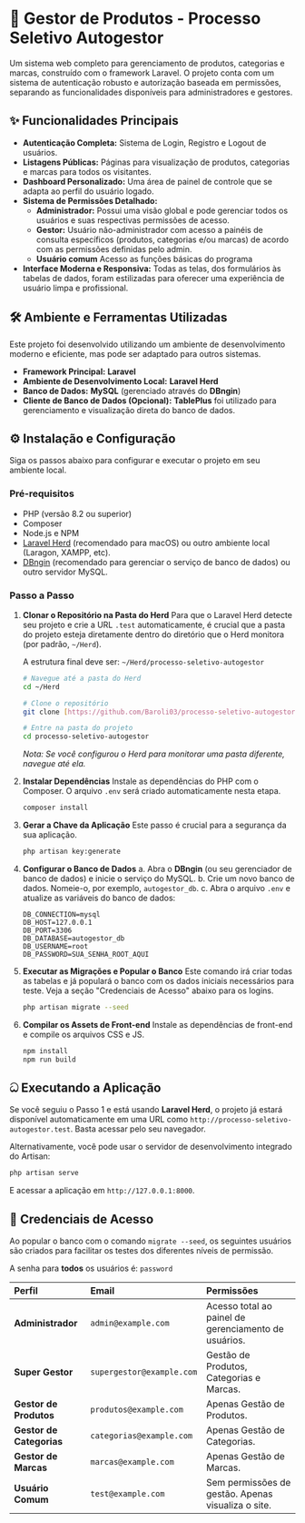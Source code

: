 # 🚀 Gestor de Produtos - Processo Seletivo Autogestor

Um sistema web completo para gerenciamento de produtos, categorias e marcas, construído com o framework Laravel. O projeto conta com um sistema de autenticação robusto e autorização baseada em permissões, separando as funcionalidades disponíveis para administradores e gestores.

## ✨ Funcionalidades Principais

-   **Autenticação Completa:** Sistema de Login, Registro e Logout de usuários.
-   **Listagens Públicas:** Páginas para visualização de produtos, categorias e marcas para todos os visitantes.
-   **Dashboard Personalizado:** Uma área de painel de controle que se adapta ao perfil do usuário logado.
-   **Sistema de Permissões Detalhado:**
    -   **Administrador:** Possui uma visão global e pode gerenciar todos os usuários e suas respectivas permissões de acesso.
    -   **Gestor:** Usuário não-administrador com acesso a painéis de consulta específicos (produtos, categorias e/ou marcas) de acordo com as permissões definidas pelo admin.
    -   **Usuário comum** Acesso as funções básicas do programa 
-   **Interface Moderna e Responsiva:** Todas as telas, dos formulários às tabelas de dados, foram estilizadas para oferecer uma experiência de usuário limpa e profissional.

## 🛠️ Ambiente e Ferramentas Utilizadas

Este projeto foi desenvolvido utilizando um ambiente de desenvolvimento moderno e eficiente, mas pode ser adaptado para outros sistemas.

-   **Framework Principal:** **Laravel**
-   **Ambiente de Desenvolvimento Local:** **Laravel Herd**
-   **Banco de Dados:** **MySQL** (gerenciado através do **DBngin**)
-   **Cliente de Banco de Dados (Opcional):** **TablePlus** foi utilizado para gerenciamento e visualização direta do banco de dados.

## ⚙️ Instalação e Configuração

Siga os passos abaixo para configurar e executar o projeto em seu ambiente local.

### Pré-requisitos

-   PHP (versão 8.2 ou superior)
-   Composer
-   Node.js e NPM
-   [Laravel Herd](https://herd.laravel.com/) (recomendado para macOS) ou outro ambiente local (Laragon, XAMPP, etc).
-   [DBngin](https://dbngin.com/) (recomendado para gerenciar o serviço de banco de dados) ou outro servidor MySQL.

### Passo a Passo

1.  **Clonar o Repositório na Pasta do Herd**
    Para que o Laravel Herd detecte seu projeto e crie a URL `.test` automaticamente, é crucial que a pasta do projeto esteja diretamente dentro do diretório que o Herd monitora (por padrão, `~/Herd`).

    A estrutura final deve ser: `~/Herd/processo-seletivo-autogestor`

    ```bash
    # Navegue até a pasta do Herd
    cd ~/Herd

    # Clone o repositório
    git clone [https://github.com/Baroli03/processo-seletivo-autogestor.git](https://github.com/Baroli03/processo-seletivo-autogestor.git)

    # Entre na pasta do projeto
    cd processo-seletivo-autogestor
    ```
    *Nota: Se você configurou o Herd para monitorar uma pasta diferente, navegue até ela.*

2.  **Instalar Dependências**
    Instale as dependências do PHP com o Composer. O arquivo `.env` será criado automaticamente nesta etapa.
    ```bash
    composer install
    ```

3.  **Gerar a Chave da Aplicação**
    Este passo é crucial para a segurança da sua aplicação.
    ```bash
    php artisan key:generate
    ```

4.  **Configurar o Banco de Dados**
    a. Abra o **DBngin** (ou seu gerenciador de banco de dados) e inicie o serviço do MySQL.
    b. Crie um novo banco de dados. Nomeie-o, por exemplo, `autogestor_db`.
    c. Abra o arquivo `.env` e atualize as variáveis do banco de dados:
    ```env
    DB_CONNECTION=mysql
    DB_HOST=127.0.0.1
    DB_PORT=3306
    DB_DATABASE=autogestor_db
    DB_USERNAME=root
    DB_PASSWORD=SUA_SENHA_ROOT_AQUI
    ```

5.  **Executar as Migrações e Popular o Banco**
    Este comando irá criar todas as tabelas e já populará o banco com os dados iniciais necessários para teste. Veja a seção "Credenciais de Acesso" abaixo para os logins.
    ```bash
    php artisan migrate --seed
    ```

6.  **Compilar os Assets de Front-end**
    Instale as dependências de front-end e compile os arquivos CSS e JS.
    ```bash
    npm install
    npm run build
    ```

## ධ Executando a Aplicação

Se você seguiu o Passo 1 e está usando **Laravel Herd**, o projeto já estará disponível automaticamente em uma URL como `http://processo-seletivo-autogestor.test`. Basta acessar pelo seu navegador.

Alternativamente, você pode usar o servidor de desenvolvimento integrado do Artisan:
```bash
php artisan serve
```
E acessar a aplicação em `http://127.0.0.1:8000`.

## 👤 Credenciais de Acesso

Ao popular o banco com o comando `migrate --seed`, os seguintes usuários são criados para facilitar os testes dos diferentes níveis de permissão.

A senha para **todos** os usuários é: `password`

| Perfil | Email | Permissões |
| :--- | :--- | :--- |
| **Administrador** | `admin@example.com` | Acesso total ao painel de gerenciamento de usuários. |
| **Super Gestor** | `supergestor@example.com` | Gestão de Produtos, Categorias e Marcas. |
| **Gestor de Produtos** | `produtos@example.com` | Apenas Gestão de Produtos. |
| **Gestor de Categorias**| `categorias@example.com`| Apenas Gestão de Categorias. |
| **Gestor de Marcas** | `marcas@example.com` | Apenas Gestão de Marcas. |
| **Usuário Comum** | `test@example.com` | Sem permissões de gestão. Apenas visualiza o site. |

